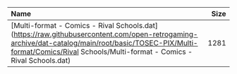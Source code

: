 |Name|Size|
|:---|---:|
|[Multi-format - Comics - Rival Schools.dat](https://raw.githubusercontent.com/open-retrogaming-archive/dat-catalog/main/root/basic/TOSEC-PIX/Multi-format/Comics/Rival Schools/Multi-format - Comics - Rival Schools.dat)|1281|
